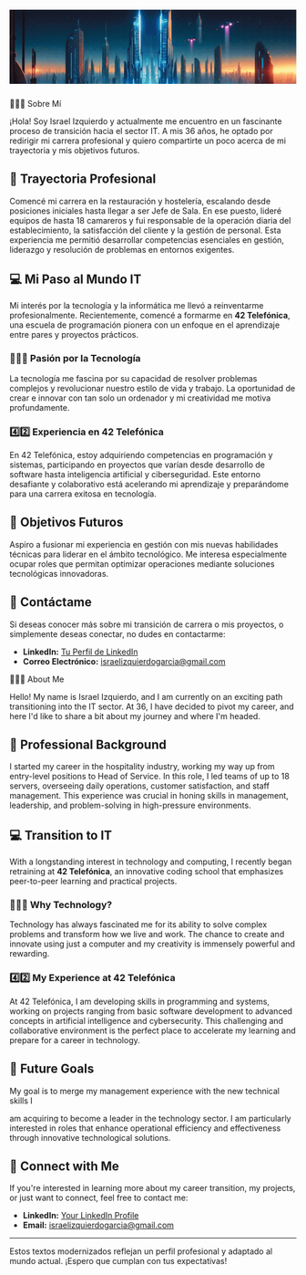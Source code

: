 <h1 align="center">
    <img src="https://github.com/unisraporelmundo/unisraporelmundo/blob/main/unisraporelmundo/Banneroficial.gif" alt="Banner de perfil"/>
</h1>

🙋🏼‍♂️ Sobre Mí

¡Hola! Soy Israel Izquierdo y actualmente me encuentro en un fascinante proceso de transición hacia el sector IT. A mis 36 años, he optado por redirigir mi carrera profesional y quiero compartirte un poco acerca de mi trayectoria y mis objetivos futuros.

## 🍴 Trayectoria Profesional

Comencé mi carrera en la restauración y hostelería, escalando desde posiciones iniciales hasta llegar a ser Jefe de Sala. En ese puesto, lideré equipos de hasta 18 camareros y fui responsable de la operación diaria del establecimiento, la satisfacción del cliente y la gestión de personal. Esta experiencia me permitió desarrollar competencias esenciales en gestión, liderazgo y resolución de problemas en entornos exigentes.

## 💻 Mi Paso al Mundo IT

Mi interés por la tecnología y la informática me llevó a reinventarme profesionalmente. Recientemente, comencé a formarme en **42 Telefónica**, una escuela de programación pionera con un enfoque en el aprendizaje entre pares y proyectos prácticos.

### 👨🏼‍💻 Pasión por la Tecnología

La tecnología me fascina por su capacidad de resolver problemas complejos y revolucionar nuestro estilo de vida y trabajo. La oportunidad de crear e innovar con tan solo un ordenador y mi creatividad me motiva profundamente.

### 4️⃣2️⃣ Experiencia en 42 Telefónica

En 42 Telefónica, estoy adquiriendo competencias en programación y sistemas, participando en proyectos que varían desde desarrollo de software hasta inteligencia artificial y ciberseguridad. Este entorno desafiante y colaborativo está acelerando mi aprendizaje y preparándome para una carrera exitosa en tecnología.

## 🎯 Objetivos Futuros

Aspiro a fusionar mi experiencia en gestión con mis nuevas habilidades técnicas para liderar en el ámbito tecnológico. Me interesa especialmente ocupar roles que permitan optimizar operaciones mediante soluciones tecnológicas innovadoras.

## 📩 Contáctame

Si deseas conocer más sobre mi transición de carrera o mis proyectos, o simplemente deseas conectar, no dudes en contactarme:

- **LinkedIn:** [Tu Perfil de LinkedIn](https://linkedin.com/in/IsraelIzquierdo)
- **Correo Electrónico:** [israelizquierdogarcia@gmail.com](mailto:israelizquierdogarcia.com)

 
 🙋🏼‍♂️ About Me

Hello! My name is Israel Izquierdo, and I am currently on an exciting path transitioning into the IT sector. At 36, I have decided to pivot my career, and here I'd like to share a bit about my journey and where I'm headed.

## 🍴 Professional Background

I started my career in the hospitality industry, working my way up from entry-level positions to Head of Service. In this role, I led teams of up to 18 servers, overseeing daily operations, customer satisfaction, and staff management. This experience was crucial in honing skills in management, leadership, and problem-solving in high-pressure environments.

## 💻 Transition to IT

With a longstanding interest in technology and computing, I recently began retraining at **42 Telefónica**, an innovative coding school that emphasizes peer-to-peer learning and practical projects.

### 👨🏼‍💻 Why Technology?

Technology has always fascinated me for its ability to solve complex problems and transform how we live and work. The chance to create and innovate using just a computer and my creativity is immensely powerful and rewarding.

### 4️⃣2️⃣ My Experience at 42 Telefónica

At 42 Telefónica, I am developing skills in programming and systems, working on projects ranging from basic software development to advanced concepts in artificial intelligence and cybersecurity. This challenging and collaborative environment is the perfect place to accelerate my learning and prepare for a career in technology.

## 🎯 Future Goals

My goal is to merge my management experience with the new technical skills I

 am acquiring to become a leader in the technology sector. I am particularly interested in roles that enhance operational efficiency and effectiveness through innovative technological solutions.

## 📩 Connect with Me

If you're interested in learning more about my career transition, my projects, or just want to connect, feel free to contact me:

- **LinkedIn:** [Your LinkedIn Profile](https://linkedin.com/in/IsraelIzquierdo)
- **Email:** [israelizquierdogarcia@gmail.com](mailto:israelizquierdogarcia.com)

---

Estos textos modernizados reflejan un perfil profesional y adaptado al mundo actual. ¡Espero que cumplan con tus expectativas!
